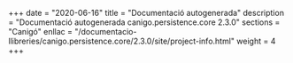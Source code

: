 +++
date        = "2020-06-16"
title       = "Documentació autogenerada"
description = "Documentació autogenerada canigo.persistence.core 2.3.0"
sections    = "Canigó"
enllac		= "/documentacio-llibreries/canigo.persistence.core/2.3.0/site/project-info.html"
weight      = 4
+++
